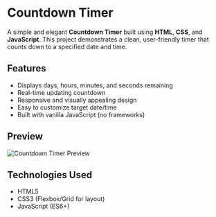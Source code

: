 # Countdown Timer

A simple and elegant **Countdown Timer** built using **HTML**, **CSS**, and **JavaScript**. This project demonstrates a clean, user-friendly timer that counts down to a specified date and time.

## Features

- Displays days, hours, minutes, and seconds remaining
- Real-time updating countdown
- Responsive and visually appealing design
- Easy to customize target date/time
- Built with vanilla JavaScript (no frameworks)

## Preview

![Countdown Timer Preview](./images/76a742700f3.png)  

## Technologies Used

- HTML5
- CSS3 (Flexbox/Grid for layout)
- JavaScript (ES6+)



